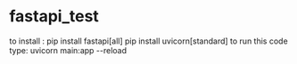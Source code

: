 # fastapi_test

to install :
pip install fastapi[all]
pip install uvicorn[standard]
to run this code type: uvicorn main:app --reload
